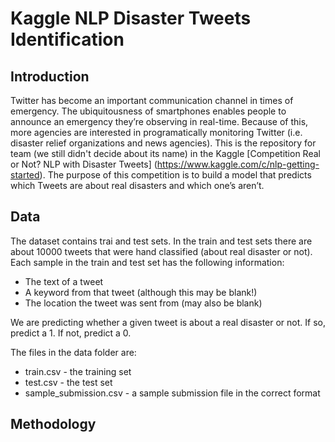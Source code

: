# Kaggle NLP Disaster Tweets Identification

<h2>Introduction</h2>

Twitter has become an important communication channel in times of emergency.
The ubiquitousness of smartphones enables people to announce an emergency they’re observing in real-time. Because of this, more agencies are interested in programatically monitoring Twitter (i.e. disaster relief organizations and news agencies). This is the repository for team (we still didn't decide about its name) in the Kaggle [Competition Real or Not? NLP with Disaster Tweets] (https://www.kaggle.com/c/nlp-getting-started). The purpose of this competition is to build a model that predicts which Tweets are about real disasters and which one’s aren’t.

<h2>Data</h2>

The dataset contains trai and test sets. In the train and test sets there are about 10000 tweets that were hand classified (about real disaster or not). Each sample in the train and test set has the following information:

* The text of a tweet
* A keyword from that tweet (although this may be blank!)
* The location the tweet was sent from (may also be blank)

We are predicting whether a given tweet is about a real disaster or not. If so, predict a 1. If not, predict a 0.

The files in the data folder are:

* train.csv - the training set
* test.csv - the test set
* sample_submission.csv - a sample submission file in the correct format

<h2>Methodology</h2>

